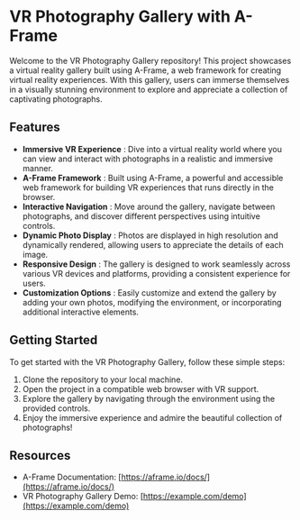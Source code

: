 # VR Photography Gallery with A-Frame

Welcome to the VR Photography Gallery repository! This project showcases a virtual reality gallery built using A-Frame, a web framework for creating virtual reality experiences. With this gallery, users can immerse themselves in a visually stunning environment to explore and appreciate a collection of captivating photographs.

## Features

- **Immersive VR Experience** : Dive into a virtual reality world where you can view and interact with photographs in a realistic and immersive manner.
- **A-Frame Framework** : Built using A-Frame, a powerful and accessible web framework for building VR experiences that runs directly in the browser.
- **Interactive Navigation** : Move around the gallery, navigate between photographs, and discover different perspectives using intuitive controls.
- **Dynamic Photo Display** : Photos are displayed in high resolution and dynamically rendered, allowing users to appreciate the details of each image.
- **Responsive Design** : The gallery is designed to work seamlessly across various VR devices and platforms, providing a consistent experience for users.
- **Customization Options** : Easily customize and extend the gallery by adding your own photos, modifying the environment, or incorporating additional interactive elements.

## Getting Started

To get started with the VR Photography Gallery, follow these simple steps:

1. Clone the repository to your local machine.
2. Open the project in a compatible web browser with VR support.
3. Explore the gallery by navigating through the environment using the provided controls.
4. Enjoy the immersive experience and admire the beautiful collection of photographs!

## Resources

- A-Frame Documentation: [https://aframe.io/docs/](https://aframe.io/docs/)
- VR Photography Gallery Demo: [https://example.com/demo](https://example.com/demo)

